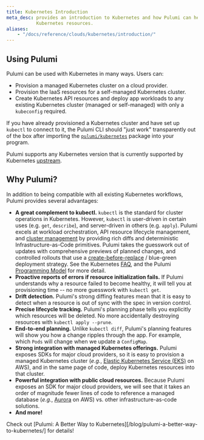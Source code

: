 ```yaml
---
title: Kubernetes Introduction
meta_desc: provides an introduction to Kubernetes and how Pulumi can help provision and manage
           Kubernetes resources.
aliases:
    - "/docs/reference/clouds/kubernetes/introduction/"
---
```


## Using Pulumi

Pulumi can be used with Kubernetes in many ways. Users can:

- Provision a managed Kubernetes cluster on a cloud provider.
- Provision the IaaS resources for a self-managed Kubernetes cluster.
- Create Kubernetes API resources and deploy app workloads to any existing Kubernetes cluster (managed or
    self-managed) with only a `kubeconfig` required.

If you have already provisioned a Kubernetes cluster and have set up `kubectl`
to connect to it, the Pulumi CLI should "just work" transparently out of the box
after importing the [`pulumi/kubernetes`][pulumi-k8s] package into your program.

Pulumi supports any Kubernetes version that is currently supported by
Kubernetes [upstream][upstream].

## Why Pulumi?

In addition to being compatible with all existing Kubernetes workflows, Pulumi provides several
advantages:

- **A great complement to kubectl.** `kubectl` is the standard for cluster operations in Kubernetes. However, `kubectl` is user-driven in certain uses (e.g. `get`, `describe`), and server-driven in others (e.g. `apply`). Pulumi excels at workload orchestration, API resource lifecycle management, and [cluster management][cluster-management] by providing rich diffs and deterministic Infrastructure-as-Code primitives. Pulumi takes the guesswork out of updates with comprehensive previews of planned changes, and controlled rollouts that use a [create-before-replace][create-before-replace] / blue-green deployment strategy. See the Kubernetes [FAQ][faq], and the Pulumi [Programming Model][programming-model] for more detail.
- **Proactive reports of errors if resource initialization fails.** If Pulumi understands why a
    resource failed to become healthy, it will tell you at provisioning time -- no more guesswork
    with `kubectl get`.
- **Drift detection.** Pulumi's strong diffing features mean that it is easy to detect when a
    resource is out of sync with the spec in version control.
- **Precise lifecycle tracking.** Pulumi's planning phase tells you explicitly which resources
    will be deleted. No more accidentally destroying resources with `kubectl apply --prune`.
- **End-to-end planning.** Unlike `kubectl diff`, Pulumi's planning features will show you how a
    change ripples through the app. For example, which `Pods` will change when we update a
    `ConfigMap`.
- **Strong integration with managed Kubernetes offerings.** Pulumi exposes SDKs for major cloud
    providers, so it is easy to provision a managed Kubernetes cluster (_e.g._, [Elastic Kubernetes
    Service (EKS)][eks] on AWS), and in the same page of code, deploy Kubernetes resources into that
    cluster.
- **Powerful integration with public cloud resources.** Because Pulumi exposes an SDK for major
    cloud providers, we will see that it takes an order of magnitude fewer lines of code to
    reference a managed database (_e.g._, [Aurora][aurora] on AWS) vs. other infrastructure-as-code
    solutions.
- **And more!**

Check out [Pulumi: A Better Way to Kubernetes][/blog/pulumi-a-better-way-to-kubernetes/] for details!

<!-- markdownlint-disable url -->
[upstream]: https://kubernetes.io/docs/reference/
[eks]: https://aws.amazon.com/eks/
[faq]: /registry/packages/kubernetes/faq/
[gcp]: /docs/get-started/gcp/
[kubeconfig]: https://kubernetes.io/docs/tasks/access-application-cluster/configure-access-multiple-clusters/
[gke-tutorial]: /registry/packages/kubernetes/how-to-guides/gke/
[eks-tutorial]: /registry/packages/kubernetes/how-to-guides/eks/
[aks-tutorial]: /registry/packages/kubernetes/how-to-guides/aks/
[eks]: https://aws.amazon.com/eks/
[aurora]: https://aws.amazon.com/rds/aurora/
[pulumi-k8s]: https://github.com/pulumi/pulumi-kubernetes/
[better-way-to-k8s]: pulumi-a-better-way-to-kubernetes/
[create-before-replace]: /docs/intro/concepts/resources#autonaming/
[programming-model]: /docs/intro/concepts/
[cluster-management]: /registry/packages/kubernetes/how-to-guides/
<!-- markdownlint-enable url -->
